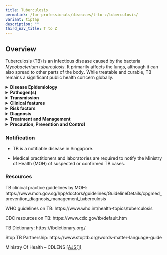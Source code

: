 ```yaml
---
title: Tuberculosis
permalink: /for-professionals/diseases/t-to-z/tuberculosis/
variant: tiptap
description: ""
third_nav_title: T to Z
---
```

<h2>Overview</h2>
<p>Tuberculosis (TB) is an infectious disease caused by the bacteria <em>Mycobacterium tuberculosis</em>.
It primarily affects the lungs, although it can also spread to other parts
of the body. While treatable and curable, TB remains a significant public
health concern globally.</p>
<p></p>
<div data-type="detailGroup" class="isomer-accordion isomer-accordion-white">
<details class="isomer-details">
<summary><strong>Disease Epidemiology</strong>
</summary>
<div data-type="detailsContent" class="isomer-details-content">
<p><strong>Global</strong>
</p>
<ul data-tight="true" class="tight">
<li>
<p>TB is the second leading infectious killer worldwide, after COVID-19,
according to the World Health Organization (WHO).</p>
</li>
<li>
<p>In 2022, an estimated 10.6 million people fell ill with TB, with 1.3 million
deaths.</p>
</li>
<li>
<p>About a quarter of the global population is estimated to have been &nbsp;infected
with TB bacteria (also known as latent TB infection), though not everyone
develops the active TB disease.</p>
</li>
</ul>
<p></p>
<p><strong>Local</strong>
</p>
<ul data-tight="true" class="tight">
<li>
<p>In 2023, there were 1,201 new cases of active TB disease among Singapore
residents. This is lower than the 1,251 cases in 2022. The incidence rate
was 28.9 cases per 100,000 population in 2023, compared to 30.4 cases per
100,000 in 2022.</p>
</li>
<li>
<p>TB is endemic in Singapore, and latent TB infection is not uncommon in
our population.</p>
</li>
</ul>
<p></p>
</div>
</details>
<details class="isomer-details">
<summary><strong>Pathogen(s)</strong>
</summary>
<div data-type="detailsContent" class="isomer-details-content">
<p>Mycobacterium tuberculosis</p>
</div>
</details>
<details class="isomer-details">
<summary><strong>Transmission</strong>
</summary>
<div data-type="detailsContent" class="isomer-details-content">
<p>TB is an air-borne disease and is transmitted through close and prolonged
exposure to an infectious individual with untreated, active pulmonary (lung)
TB disease. Not all individuals who are exposed to an infectious individual
will get TB.</p>
<p></p>
<p><strong>Incubation period</strong>: 2 - 8 weeks, but can be much longer
(years)</p>
<p><strong>Infectious period: </strong>Individuals with active TB disease
are infectious until they have completed effective treatment.</p>
</div>
</details>
<details class="isomer-details">
<summary><strong>Clinical features</strong>
</summary>
<div data-type="detailsContent" class="isomer-details-content">
<p><strong>Symptoms</strong>
</p>
<ul data-tight="true" class="tight">
<li>
<p>Persistent cough (lasting more than 3 weeks)</p>
</li>
<li>
<p>Fever</p>
</li>
<li>
<p>Night sweats</p>
</li>
<li>
<p>Weight loss</p>
</li>
<li>
<p>Fatigue</p>
</li>
<li>
<p>Loss of appetite</p>
</li>
<li>
<p>Chest pain</p>
</li>
</ul>
<p></p>
<p><strong>Sequelae</strong>
</p>
<ul data-tight="true" class="tight">
<li>
<p>Untreated TB can lead to severe lung damage, disability, and death.</p>
</li>
<li>
<p>It can also spread to other parts of the body, causing serious complications</p>
</li>
</ul>
</div>
</details>
<details class="isomer-details">
<summary><strong>Risk factors</strong>
</summary>
<div data-type="detailsContent" class="isomer-details-content">
<p>Risk factors include:</p>
<ul data-tight="true" class="tight">
<li>
<p>Individuals with weakened immune systems, such as those with HIV/AIDS,
diabetes, or malnutrition, are at higher risk of developing active TB disease.</p>
</li>
<li>
<p>Close contact with someone with TB</p>
</li>
<li>
<p>Living in crowded or poorly ventilated conditions</p>
</li>
<li>
<p>Substance abuse (including smoking)</p>
</li>
<li>
<p>Certain medical conditions</p>
</li>
<li>
<p>Extremes of age (children and the elderly are more vulnerable)</p>
</li>
</ul>
</div>
</details>
<details class="isomer-details">
<summary><strong>Diagnosis</strong>
</summary>
<div data-type="detailsContent" class="isomer-details-content">
<p>Diagnosis of active TB disease involves various methods, including:</p>
<ul data-tight="true" class="tight">
<li>
<p>Chest X-ray</p>
</li>
<li>
<p>Sputum culture and microscopy</p>
</li>
<li>
<p>Molecular tests (e.g., GeneXpert)</p>
</li>
</ul>
<p></p>
<p>Diagnosis of latent TB infection may require an interferon-gamma release
assay (IGRA) test or a tuberculin skin test (TST).</p>
</div>
</details>
<details class="isomer-details">
<summary><strong>Treatment and Management</strong>
</summary>
<div data-type="detailsContent" class="isomer-details-content">
<ul data-tight="true" class="tight">
<li>
<p>TB is treated with a combination of antibiotics for several months.</p>
</li>
<li>
<p>It is crucial to complete the full course of treatment to prevent drug
resistance and ensure cure.</p>
</li>
<li>
<p>In some cases, hospitalization and isolation measures might be necessary</p>
</li>
</ul>
</div>
</details>
<details class="isomer-details">
<summary><strong>Precaution, Prevention and Control</strong>
</summary>
<div data-type="detailsContent" class="isomer-details-content">
<p><strong>General advice</strong>
</p>
<ul data-tight="true" class="tight">
<li>
<p>Maintain good ventilation in living spaces.</p>
</li>
<li>
<p>Practice good cough etiquette (cover your cough or sneeze with a tissue).</p>
</li>
<li>
<p>Wash your hands frequently with soap and water.</p>
</li>
</ul>
<p></p>
<p><strong>Advice for high-risk groups</strong>
</p>
<ul data-tight="true" class="tight">
<li>
<p>Individuals identified as having latent TB infection (LTBI) may be offered
preventive treatment to reduce their risk of developing active TB disease.</p>
</li>
<li>
<p>People at high risk for TB exposure should be vigilant about symptoms
and seek prompt medical evaluation if any concerns arise.</p>
</li>
</ul>
</div>
</details>
</div>
<p></p>
<h3>Notification</h3>
<ul data-tight="true" class="tight">
<li>
<p>TB is a notifiable disease in Singapore.</p>
</li>
<li>
<p>Medical practitioners and laboratories are required to notify the Ministry
of Health (MOH) of suspected or confirmed TB cases.</p>
</li>
</ul>
<h3>Resources</h3>
<p>TB clinical practice guidelines by MOH: <a rel="noopener noreferrer nofollow" target="_blank">https://www.moh.gov.sg/hpp/doctors/guidelines/GuidelineDetails/cpgmed_prevention_diagnosis_management_tuberculosis</a>
</p>
<p>WHO guidelines on TB: <a rel="noopener noreferrer nofollow" target="_blank">https://www.who.int/health-topics/tuberculosis</a>
</p>
<p>CDC resources on TB: <a rel="noopener noreferrer nofollow" target="_blank">https://www.cdc.gov/tb/default.htm</a> &nbsp;</p>
<p>TB Dictionary: <a rel="noopener noreferrer nofollow" target="_blank">https://tbdictionary.org/</a>
</p>
<p>Stop TB Partnership: <a rel="noopener noreferrer nofollow" target="_blank">https://www.stoptb.org/words-matter-language-guide</a>
</p>
<p><a rel="noopener noreferrer nofollow" target="_blank">Ministry Of Health – CDLENS</a>
<a href="#_msocom_1" class="msocomanchor" rel="noopener noreferrer nofollow" target="_blank">[AJS(1]</a>&nbsp;</p>
<p></p>